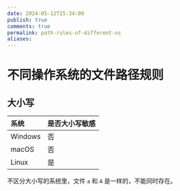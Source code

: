 ```yaml
---
date: 2024-05-12T15:34:09
publish: true
comments: true
permalink: path-rules-of-different-os
aliases:
---
```


# 不同操作系统的文件路径规则

## 大小写

| 系统      | 是否大小写敏感 |
| :------ | ------- |
| Windows | 否       |
| macOS   | 否       |
| Linux   | 是       |

不区分大小写的系统里，文件 `a` 和 `A` 是一样的，不能同时存在。
